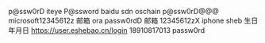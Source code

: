 p@ssw0rD iteye
P@ssword baidu
sdn oschain p@ssw0rD@@@
microsoft12345612z 邮箱
ora passw0rdD 邮箱
12345612zX iphone
sheb 生日年月日
https://user.eshebao.cn/login 18910817013 passw0rd
